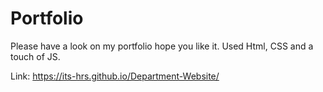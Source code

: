 # Portfolio
Please have a look on my portfolio hope you like it.
Used Html, CSS and a touch of JS.

Link: https://its-hrs.github.io/Department-Website/
